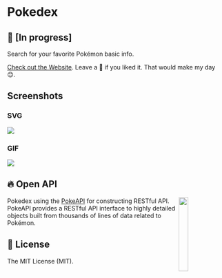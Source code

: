# Pokedex

## 🚧 [In progress]
Search for your favorite Pokémon basic info.

[Check out the Website](https://angular-pokedex-natheus.vercel.app/).
Leave a 🌟 if you liked it. That would make my day 😊.

## Screenshots

### SVG

<img src="https://user-images.githubusercontent.com/94872601/161548315-3aae85dd-c367-4c16-a404-66a23f9cc394.png"/>

### GIF

<img src="https://user-images.githubusercontent.com/94872601/161553515-f118adb1-e3c0-4d0b-9c7d-dfb1f3dea89e.gif"/>

## 🔥 Open API

<img src="https://user-images.githubusercontent.com/24237865/83422649-d1b1d980-a464-11ea-8c91-a24fdf89cd6b.png" align="right" width="21%"/>

Pokedex using the [PokeAPI](https://pokeapi.co/) for constructing RESTful API.<br>
PokeAPI provides a RESTful API interface to highly detailed objects built from thousands of lines of data related to Pokémon.

## 🧾 License
The MIT License (MIT).
